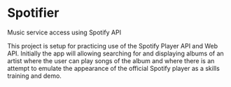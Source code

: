 # Spotifier
Music service access using Spotify API

This project is setup for practicing use of the Spotify Player API and Web API.
Initially the app will allowing searching for and displaying albums of an artist
where the user can play songs of the album and where there is an attempt to emulate
the appearance of the official Spotify player as a skills training and demo.
